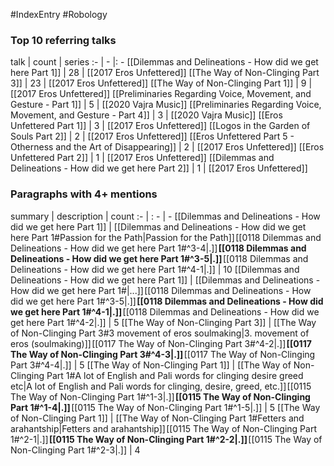 #IndexEntry #Robology

### Top 10 referring talks
talk | count | series
:- | - |: -
[[Dilemmas and Delineations - How did we get here Part 1]] | 28 | [[2017 Eros Unfettered]]
[[The Way of Non-Clinging Part 3]] | 23 | [[2017 Eros Unfettered]]
[[The Way of Non-Clinging Part 1]] | 9 | [[2017 Eros Unfettered]]
[[Preliminaries Regarding Voice, Movement, and Gesture - Part 1]] | 5 | [[2020 Vajra Music]]
[[Preliminaries Regarding Voice, Movement, and Gesture - Part 4]] | 3 | [[2020 Vajra Music]]
[[Eros Unfettered Part 1]] | 3 | [[2017 Eros Unfettered]]
[[Logos in the Garden of Souls Part 2]] | 2 | [[2017 Eros Unfettered]]
[[Eros Unfettered Part 5 - Otherness and the Art of Disappearing]] | 2 | [[2017 Eros Unfettered]]
[[Eros Unfettered Part 2]] | 1 | [[2017 Eros Unfettered]]
[[Dilemmas and Delineations - How did we get here Part 2]] | 1 | [[2017 Eros Unfettered]]

### Paragraphs with 4+ mentions
summary | description | count
:- | : - | -
[[Dilemmas and Delineations - How did we get here Part 1]] | [[Dilemmas and Delineations - How did we get here Part 1#Passion for the Path\|Passion for the Path]] [[0118 Dilemmas and Delineations - How did we get here Part 1#^3-4\|.]] **[[0118 Dilemmas and Delineations - How did we get here Part 1#^3-5\|.]]** [[0118 Dilemmas and Delineations - How did we get here Part 1#^4-1\|.]] | 10
[[Dilemmas and Delineations - How did we get here Part 1]] | [[Dilemmas and Delineations - How did we get here Part 1#\|...]] [[0118 Dilemmas and Delineations - How did we get here Part 1#^3-5\|.]] **[[0118 Dilemmas and Delineations - How did we get here Part 1#^4-1\|.]]** [[0118 Dilemmas and Delineations - How did we get here Part 1#^4-2\|.]] | 5
[[The Way of Non-Clinging Part 3]] | [[The Way of Non-Clinging Part 3#3 movement of eros soulmaking\|3. movement of eros (soulmaking)]] [[0117 The Way of Non-Clinging Part 3#^4-2\|.]] **[[0117 The Way of Non-Clinging Part 3#^4-3\|.]]** [[0117 The Way of Non-Clinging Part 3#^4-4\|.]] | 5
[[The Way of Non-Clinging Part 1]] | [[The Way of Non-Clinging Part 1#A lot of English and Pali words for clinging desire greed etc\|A lot of English and Pali words for clinging, desire, greed, etc.]] [[0115 The Way of Non-Clinging Part 1#^1-3\|.]] **[[0115 The Way of Non-Clinging Part 1#^1-4\|.]]** [[0115 The Way of Non-Clinging Part 1#^1-5\|.]] | 5
[[The Way of Non-Clinging Part 1]] | [[The Way of Non-Clinging Part 1#Fetters and arahantship\|Fetters and arahantship]] [[0115 The Way of Non-Clinging Part 1#^2-1\|.]] **[[0115 The Way of Non-Clinging Part 1#^2-2\|.]]** [[0115 The Way of Non-Clinging Part 1#^2-3\|.]] | 4

